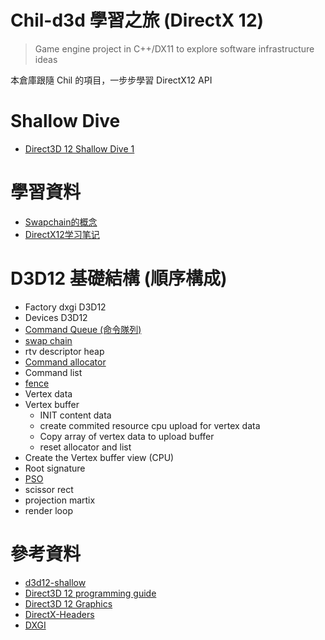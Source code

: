 # Chil-d3d 學習之旅 (DirectX 12)
> Game engine project in C++/DX11 to explore software infrastructure ideas

本倉庫跟隨 Chil 的項目，一步步學習 DirectX12 API

# Shallow Dive 
- [Direct3D 12 Shallow Dive 1](https://www.youtube.com/watch?v=volqcWZjRig&ab_channel=ChiliTomatoNoodle)

# 學習資料
- [Swapchain的概念](https://zhuanlan.zhihu.com/p/104244526)
- [DirectX12学习笔记](https://www.zhihu.com/search?type=content&q=dirextx12)

# D3D12 基礎結構 (順序構成)
- Factory dxgi D3D12
- Devices D3D12
- [Command Queue (命令隊列)](reference/CommandQueue.md)
- [swap chain](reference/swap_chain.md)
- rtv descriptor heap
- [Command allocator](reference/CommandAllocator.md)
- Command list
- [fence](reference/fence.md)
- Vertex data
- Vertex buffer
  - INIT content data
  - create commited resource cpu upload for vertex data
  - Copy array of vertex data to upload buffer
  - reset allocator and list
- Create the Vertex buffer view (CPU)
- Root signature
- [PSO](reference/PSO.md)
- scissor rect
- projection martix
- render loop

# 參考資料
- [d3d12-shallow](https://github.com/planetchili/d3d12-shallow/tree/master)
- [Direct3D 12 programming guide](https://learn.microsoft.com/en-us/windows/win32/direct3d12/directx-12-programming-guide)
- [Direct3D 12 Graphics](https://learn.microsoft.com/en-us/windows/win32/api/_direct3d12/)
- [DirectX-Headers](https://github.com/microsoft/DirectX-Headers)
- [DXGI](https://learn.microsoft.com/en-us/windows/win32/api/_direct3ddxgi/)
